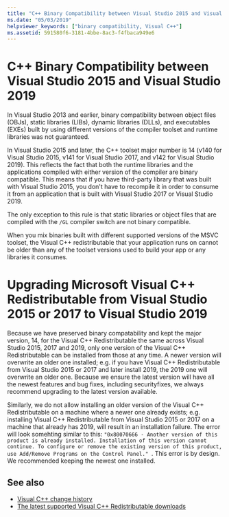 ```yaml
---
title: "C++ Binary Compatibility between Visual Studio 2015 and Visual Studio 2019"
ms.date: "05/03/2019"
helpviewer_keywords: ["binary compatibility, Visual C++"]
ms.assetid: 591580f6-3181-4bbe-8ac3-f4fbaca949e6
---
```

# C++ Binary Compatibility between Visual Studio 2015 and Visual Studio 2019

In Visual Studio 2013 and earlier, binary compatibility between object files (OBJs), static libraries (LIBs), dynamic libraries (DLLs), and executables (EXEs) built by using different versions of the compiler toolset and runtime libraries was not guaranteed. 

In Visual Studio 2015 and later, the C++ toolset major number is 14 (v140 for Visual Studio 2015, v141 for Visual Studio 2017, and v142 for Visual Studio 2019). This reflects the fact that both the runtime libraries and the applications compiled with either version of the compiler are binary compatible. This means that if you have third-party library that was built with Visual Studio 2015, you don't have to recompile it in order to consume it from an application that is built with Visual Studio 2017 or Visual Studio 2019.

The only exception to this rule is that static libraries or object files that are compiled with the `/GL` compiler switch are not binary compatible. 

When you mix binaries built with different supported versions of the MSVC toolset, the Visual C++ redistributable that your application runs on cannot be older than any of the toolset versions used to build your app or any libraries it consumes. 

# Upgrading Microsoft Visual C++ Redistributable from Visual Studio 2015 or 2017 to Visual Studio 2019

Because we have preserved binary compatability and kept the major version, 14, for the Visual C++ Redistributable the same across Visual Studio 2015, 2017 and 2019, only one version of the Visual C++ Redistributable can be installed from those at any time. A newer version will overwrite an older one installed; e.g. if you have Visual C++ Redistributable from Visual Studio 2015 or 2017 and later install 2019, the 2019 one will overwrite an older one. Because we ensure the latest version will have all the newest features and bug fixes, including securityfixes, we always recommend upgrading to the latest version available.

Similarly, we do not allow installing an older version of the Visual C++ Redistributable on a machine where a newer one already exists; e.g. installing Visual C++ Redistributable from Visual Studio 2015 or 2017 on a machine that already has 2019, will result in an installation failure. The error will look somehting similar to this: ```"0x80070666 - Another version of this product is already installed. Installation of this version cannot continue. To configure or remove the existing version of this product, use Add/Remove Programs on the Control Panel." ```. This error is by design. We recommended keeping the newest one installed.

## See also

* [Visual C++ change history](../porting/visual-cpp-change-history-2003-2015.md)
* [The latest supported Visual C++ Redistributable downloads](https://support.microsoft.com/en-us/help/2977003/the-latest-supported-visual-c-downloads) 
